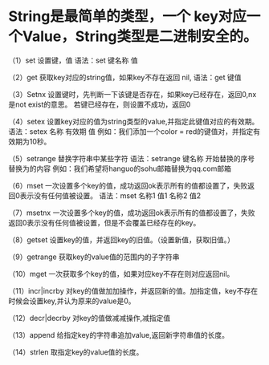# String是最简单的类型，一个 key对应一个Value，String类型是二进制安全的。
（1）set
    设置键，值
    语法：set  键名称  值

（2）get
    获取key对应的string值，如果key不存在返回 nil,
    语法：get 键值

（3）Setnx
    设置键时，先判断一下该键是否存在，如果key已经存在，返回0,nx是not exist的意思。
    若键已经存在，则设置不成功，返回0

（4）setex
    设置key对应的值为string类型的value,并指定此键值对应的有效期。
    语法：setex 名称 有效期   值
    例如：我们添加一个color = red的键值对，并指定有效期为10秒。

（5）setrange
    替换字符串中某些字符
    语法：setrange    键名称    开始替换的序号   替换为的内容
    例如：我们希望将hanguo的sohu邮箱替换为qq.com邮箱

（6）mset
    一次设置多个key的值，成功返回ok表示所有的值都设置了，失败返回0表示没有任何值被设置。
    语法：mset 名称1   值1   名称2    值2

（7）msetnx
    一次设置多个key的值，成功返回ok表示所有的值都设置了，失败返回0表示没有任何值被设置，但是不会覆盖已经存在的key。

（8）getset
    设置key的值，并返回key的旧值。（设置新值，获取旧值。）

（9）getrange
    获取key的value值的范围内的子字符串

（10）mget
    一次获取多个key的值，如果对应key不存在则对应返回nil。

（11）incr|incrby
    对key的值做加加操作，并返回新的值。加指定值，key不存在时候会设置key,并认为原来的value是0。

（12）decr|decrby
    对key的值做减减操作,减指定值

（13）append
    给指定key的字符串追加value,返回新字符串值的长度。

（14）strlen
    取指定key的value值的长度。